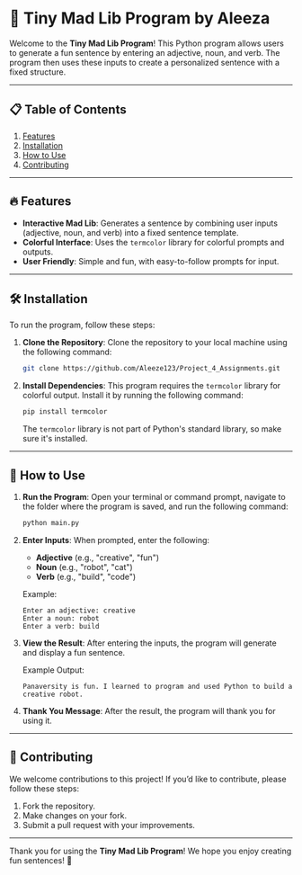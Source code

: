 # 📝 Tiny Mad Lib Program by Aleeza

Welcome to the **Tiny Mad Lib Program**! This Python program allows users to generate a fun sentence by entering an adjective, noun, and verb. The program then uses these inputs to create a personalized sentence with a fixed structure.

---

## 📋 Table of Contents
1. [Features](#features)
2. [Installation](#installation)
3. [How to Use](#how-to-use)
4. [Contributing](#contributing)

---

## 🔥 Features
- **Interactive Mad Lib**: Generates a sentence by combining user inputs (adjective, noun, and verb) into a fixed sentence template.
- **Colorful Interface**: Uses the `termcolor` library for colorful prompts and outputs.
- **User Friendly**: Simple and fun, with easy-to-follow prompts for input.

---

## 🛠️ Installation

To run the program, follow these steps:

1. **Clone the Repository**:
    Clone the repository to your local machine using the following command:

    ```bash
    git clone https://github.com/Aleeze123/Project_4_Assignments.git
    ```

2. **Install Dependencies**:
    This program requires the `termcolor` library for colorful output. Install it by running the following command:

    ```bash
    pip install termcolor
    ```

    The `termcolor` library is not part of Python's standard library, so make sure it's installed.

---

## 🚀 How to Use

1. **Run the Program**:
    Open your terminal or command prompt, navigate to the folder where the program is saved, and run the following command:

    ```bash
    python main.py
    ```

2. **Enter Inputs**:
    When prompted, enter the following:
    - **Adjective** (e.g., "creative", "fun")
    - **Noun** (e.g., "robot", "cat")
    - **Verb** (e.g., "build", "code")

    Example:
    ```
    Enter an adjective: creative
    Enter a noun: robot
    Enter a verb: build
    ```

3. **View the Result**:
    After entering the inputs, the program will generate and display a fun sentence. 

    Example Output:
    ```
    Panaversity is fun. I learned to program and used Python to build a creative robot.
    ```

4. **Thank You Message**:
    After the result, the program will thank you for using it.

---

## 🤝 Contributing

We welcome contributions to this project! If you’d like to contribute, please follow these steps:

1. Fork the repository.
2. Make changes on your fork.
3. Submit a pull request with your improvements.

---

Thank you for using the **Tiny Mad Lib Program**! We hope you enjoy creating fun sentences! 🎉
